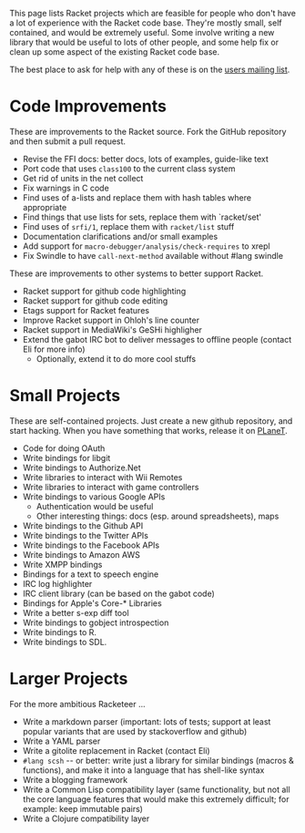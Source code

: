 This page lists Racket projects which are feasible for people who don't
have a lot of experience with the Racket code base. They're mostly
small, self contained, and would be extremely useful. Some involve
writing a new library that would be useful to lots of other people, and
some help fix or clean up some aspect of the existing Racket code base.

The best place to ask for help with any of these is on the [users
mailing list](http://racket-lang.org/community.html).

# Code Improvements

These are improvements to the Racket source.  Fork the GitHub repository
and then submit a pull request.

* Revise the FFI docs: better docs, lots of examples, guide-like text
* Port code that uses `class100` to the current class system
* Get rid of units in the net collect
* Fix warnings in C code
* Find uses of a-lists and replace them with hash tables where
  appropriate
* Find things that use lists for sets, replace them with `racket/set'
* Find uses of `srfi/1`, replace them with `racket/list` stuff
* Documentation clarifications and/or small examples
* Add support for `macro-debugger/analysis/check-requires` to xrepl
* Fix Swindle to have `call-next-method` available without #lang swindle

These are improvements to other systems to better support Racket.

* Racket support for github code highlighting
* Racket support for github code editing
* Etags support for Racket features
* Improve Racket support in Ohloh's line counter
* Racket support in MediaWiki's GeSHi highligher
* Extend the gabot IRC bot to deliver messages to offline people
  (contact Eli for more info)
  - Optionally, extend it to do more cool stuffs

# Small Projects

These are self-contained projects.  Just create a new github repository,
and start hacking.  When you have something that works, release it on
[PLaneT](http://planet.racket-lang.org).

* Code for doing OAuth
* Write bindings for libgit
* Write bindings to Authorize.Net
* Write libraries to interact with Wii Remotes
* Write libraries to interact with game controllers
* Write bindings to various Google APIs
  - Authentication would be useful
  - Other interesting things: docs (esp. around spreadsheets), maps
* Write bindings to the Github API
* Write bindings to the Twitter APIs
* Write bindings to the Facebook APIs
* Write bindings to Amazon AWS
* Write XMPP bindings
* Bindings for a text to speech engine
* IRC log highlighter
* IRC client library (can be based on the gabot code)
* Bindings for Apple's Core-* Libraries
* Write a better s-exp diff tool
* Write bindings to gobject introspection
* Write bindings to R.
* Write bindings to SDL.

# Larger Projects

For the more ambitious Racketeer ...

* Write a markdown parser (important: lots of tests; support at least
  popular variants that are used by stackoverflow and github)
* Write a YAML parser
* Write a gitolite replacement in Racket (contact Eli)
* `#lang scsh` -- or better: write just a library for similar bindings
  (macros & functions), and make it into a language that has shell-like
  syntax
* Write a blogging framework
* Write a Common Lisp compatibility layer (same functionality, but not
  all the core language features that would make this extremely
  difficult; for example: keep immutable pairs)
* Write a Clojure compatibility layer

